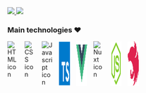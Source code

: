 <a href="https://github.com/gitFoxCode"> 
  <img height="185em" src="https://github-readme-stats.vercel.app/api?username=gitFoxCode&show_icons=true&theme=ayu-mirage&count_private=true">
  <img  height="185em" src="https://github-readme-stats.vercel.app/api/top-langs/?username=gitFoxCode&layout=compact&langs_count=7&theme=ayu-mirage"/>
</a>

### Main technologies ❤ 

<section style="display: flex; gap: 1em;">
  <img src="https://cdn.jsdelivr.net/gh/devicons/devicon/icons/html5/html5-original.svg" alt="HTML icon" width="25"/>
  <img src="https://cdn.jsdelivr.net/gh/devicons/devicon/icons/css3/css3-original.svg" alt="CSS icon" width="25"/>
  <img src="https://cdn.jsdelivr.net/gh/devicons/devicon/icons/javascript/javascript-original.svg" alt="Javascript icon" width="25"/>
  <img src="https://raw.githubusercontent.com/devicons/devicon/1119b9f84c0290e0f0b38982099a2bd027a48bf1/icons/typescript/typescript-plain.svg" alt="Typescript icon" width="25"/>
  <img src="https://raw.githubusercontent.com/devicons/devicon/1119b9f84c0290e0f0b38982099a2bd027a48bf1/icons/vuejs/vuejs-original.svg" alt="Vue icon" width="25"/>
  <img src="https://nuxtjs.org/design-kit/colored-logo.svg" alt="Nuxt icon" width="25"/>
  <img src="https://raw.githubusercontent.com/devicons/devicon/1119b9f84c0290e0f0b38982099a2bd027a48bf1/icons/nodejs/nodejs-original.svg" alt="NodeJS icon" width="25"/>
  <img src="https://raw.githubusercontent.com/devicons/devicon/1119b9f84c0290e0f0b38982099a2bd027a48bf1/icons/nestjs/nestjs-plain.svg" alt="NestJS icon" width="25"/>
</section>
<!--
**gitFoxCode/gitFoxCode** is a ✨ _special_ ✨ repository because its `README.md` (this file) appears on your GitHub profile.

Here are some ideas to get you started:

- 🔭 I’m currently working on ...
- 🌱 I’m currently learning ...
- 👯 I’m looking to collaborate on ...
- 🤔 I’m looking for help with ...
- 💬 Ask me about ...
- 📫 How to reach me: ...
- 😄 Pronouns: ...
- ⚡ Fun fact: ...
-->
